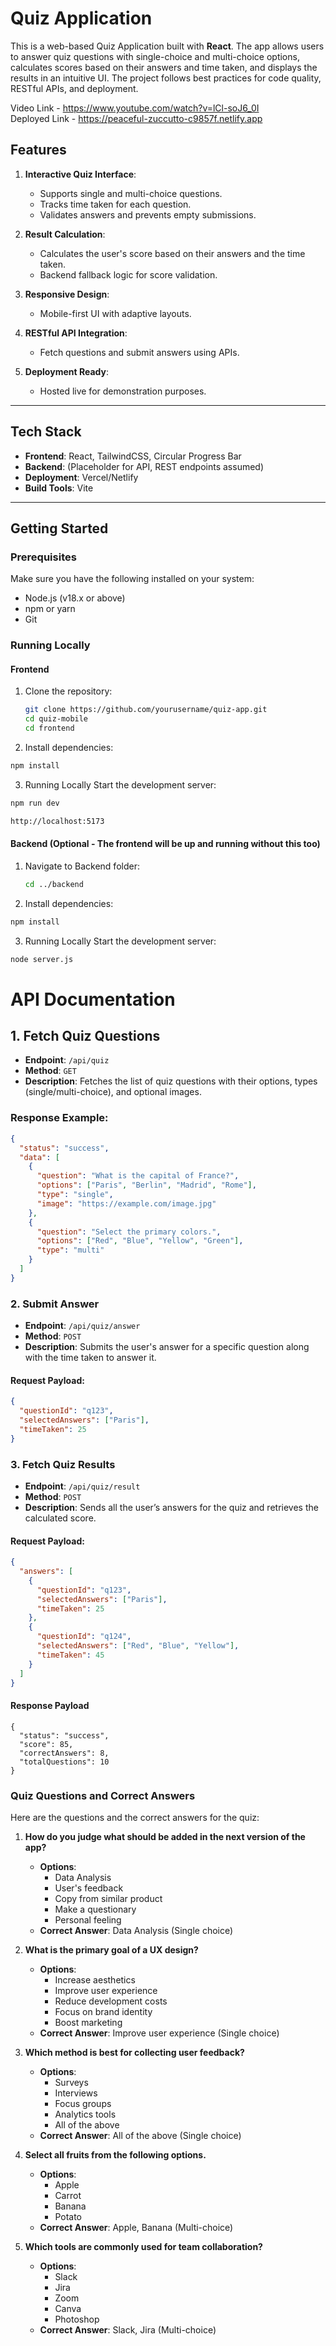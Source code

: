 # Quiz Application

This is a web-based Quiz Application built with **React**. The app allows users to answer quiz questions with single-choice and multi-choice options, calculates scores based on their answers and time taken, and displays the results in an intuitive UI. The project follows best practices for code quality, RESTful APIs, and deployment.

Video Link - https://www.youtube.com/watch?v=lCl-soJ6_0I <br>
Deployed Link - https://peaceful-zuccutto-c9857f.netlify.app

## Features

1. **Interactive Quiz Interface**: 
   - Supports single and multi-choice questions.
   - Tracks time taken for each question.
   - Validates answers and prevents empty submissions.

2. **Result Calculation**:
   - Calculates the user's score based on their answers and the time taken.
   - Backend fallback logic for score validation.

3. **Responsive Design**: 
   - Mobile-first UI with adaptive layouts.

4. **RESTful API Integration**:
   - Fetch questions and submit answers using APIs.

5. **Deployment Ready**:
   - Hosted live for demonstration purposes.

---


## Tech Stack

- **Frontend**: React, TailwindCSS, Circular Progress Bar
- **Backend**: (Placeholder for API, REST endpoints assumed)
- **Deployment**: Vercel/Netlify
- **Build Tools**: Vite

---

## Getting Started

### Prerequisites

Make sure you have the following installed on your system:

- Node.js (v18.x or above)
- npm or yarn
- Git

### Running Locally

#### Frontend

1. Clone the repository:
   ```bash
   git clone https://github.com/yourusername/quiz-app.git
   cd quiz-mobile
   cd frontend
   ```

2. Install dependencies:
  ```bash
  npm install
  ```

3. Running Locally
Start the development server:

```bash
npm run dev
```

```bash
http://localhost:5173
```

#### Backend (Optional - The frontend will be up and running without this too)

1. Navigate to Backend folder:
   ```bash
   cd ../backend
   ```

2. Install dependencies:
  ```bash
  npm install
  ```

3. Running Locally
Start the development server:

```bash
node server.js
```




# API Documentation

## 1. Fetch Quiz Questions  

- **Endpoint**: `/api/quiz`  
- **Method**: `GET`  
- **Description**: Fetches the list of quiz questions with their options, types (single/multi-choice), and optional images.

### Response Example:
```json
{
  "status": "success",
  "data": [
    {
      "question": "What is the capital of France?",
      "options": ["Paris", "Berlin", "Madrid", "Rome"],
      "type": "single",
      "image": "https://example.com/image.jpg"
    },
    {
      "question": "Select the primary colors.",
      "options": ["Red", "Blue", "Yellow", "Green"],
      "type": "multi"
    }
  ]
}
```

### 2. Submit Answer

- **Endpoint**: `/api/quiz/answer`
- **Method**: `POST`
- **Description**: Submits the user's answer for a specific question along with the time taken to answer it.

#### Request Payload:
```json
{
  "questionId": "q123",
  "selectedAnswers": ["Paris"],
  "timeTaken": 25
}
```

### 3. Fetch Quiz Results

- **Endpoint**: `/api/quiz/result`
- **Method**: `POST`
- **Description**: Sends all the user’s answers for the quiz and retrieves the calculated score.

#### Request Payload:
```json
{
  "answers": [
    { 
      "questionId": "q123", 
      "selectedAnswers": ["Paris"], 
      "timeTaken": 25 
    },
    { 
      "questionId": "q124", 
      "selectedAnswers": ["Red", "Blue", "Yellow"], 
      "timeTaken": 45 
    }
  ]
}
```

#### Response Payload
```
{
  "status": "success",
  "score": 85,
  "correctAnswers": 8,
  "totalQuestions": 10
}
```

### Quiz Questions and Correct Answers

Here are the questions and the correct answers for the quiz:

1. **How do you judge what should be added in the next version of the app?**
   - **Options**:
     - Data Analysis
     - User's feedback
     - Copy from similar product
     - Make a questionary
     - Personal feeling
   - **Correct Answer**: Data Analysis (Single choice)

2. **What is the primary goal of a UX design?**
   - **Options**:
     - Increase aesthetics
     - Improve user experience
     - Reduce development costs
     - Focus on brand identity
     - Boost marketing
   - **Correct Answer**: Improve user experience (Single choice)

3. **Which method is best for collecting user feedback?**
   - **Options**:
     - Surveys
     - Interviews
     - Focus groups
     - Analytics tools
     - All of the above
   - **Correct Answer**: All of the above (Single choice)

4. **Select all fruits from the following options.**
   - **Options**:
     - Apple
     - Carrot
     - Banana
     - Potato
   - **Correct Answer**: Apple, Banana (Multi-choice)

5. **Which tools are commonly used for team collaboration?**
   - **Options**:
     - Slack
     - Jira
     - Zoom
     - Canva
     - Photoshop
   - **Correct Answer**: Slack, Jira (Multi-choice)


